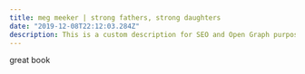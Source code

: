 ```yaml
---
title: meg meeker | strong fathers, strong daughters
date: "2019-12-08T22:12:03.284Z"
description: This is a custom description for SEO and Open Graph purposes, rather than the default generated excerpt. Simply add a description field to the frontmatter.
---
```


great book